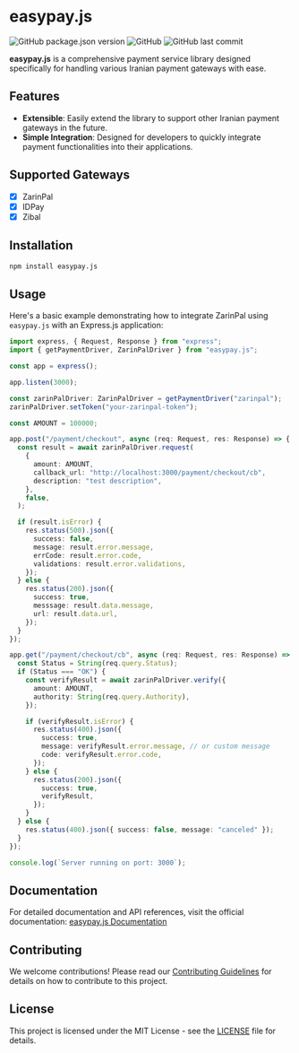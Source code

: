 # easypay.js

![GitHub package.json version](https://img.shields.io/github/package-json/v/sajjadmrx/easypay-js)
![GitHub](https://img.shields.io/github/license/sajjadmrx/easypay-js)
![GitHub last commit](https://img.shields.io/github/last-commit/sajjadmrx/easypay-js)

**easypay.js** is a comprehensive payment service library designed specifically for handling various Iranian payment gateways with ease.

## Features
- **Extensible**: Easily extend the library to support other Iranian payment gateways in the future.
- **Simple Integration**: Designed for developers to quickly integrate payment functionalities into their applications.

## Supported Gateways
- [x] ZarinPal
- [x] IDPay
- [x] Zibal

## Installation

```bash
npm install easypay.js
```

## Usage

Here's a basic example demonstrating how to integrate ZarinPal using `easypay.js` with an Express.js application:

```typescript
import express, { Request, Response } from "express";
import { getPaymentDriver, ZarinPalDriver } from "easypay.js";

const app = express();

app.listen(3000);

const zarinPalDriver: ZarinPalDriver = getPaymentDriver("zarinpal");
zarinPalDriver.setToken("your-zarinpal-token");

const AMOUNT = 100000;

app.post("/payment/checkout", async (req: Request, res: Response) => {
  const result = await zarinPalDriver.request(
    {
      amount: AMOUNT,
      callback_url: "http://localhost:3000/payment/checkout/cb",
      description: "test description",
    },
    false,
  );

  if (result.isError) {
    res.status(500).json({
      success: false,
      message: result.error.message,
      errCode: result.error.code,
      validations: result.error.validations,
    });
  } else {
    res.status(200).json({
      success: true,
      messsage: result.data.message,
      url: result.data.url,
    });
  }
});

app.get("/payment/checkout/cb", async (req: Request, res: Response) => {
  const Status = String(req.query.Status);
  if (Status === "OK") {
    const verifyResult = await zarinPalDriver.verify({
      amount: AMOUNT,
      authority: String(req.query.Authority),
    });

    if (verifyResult.isError) {
      res.status(400).json({
        success: true,
        message: verifyResult.error.message, // or custom message
        code: verifyResult.error.code,
      });
    } else {
      res.status(200).json({
        success: true,
        verifyResult,
      });
    }
  } else {
    res.status(400).json({ success: false, message: "canceled" });
  }
});

console.log(`Server running on port: 3000`);
```

## Documentation

For detailed documentation and API references, visit the official documentation: [easypay.js Documentation](https://sajjadmrx.github.io/easypay-js)

## Contributing

We welcome contributions! Please read our [Contributing Guidelines](link-to-contributing-guidelines) for details on how to contribute to this project.

## License

This project is licensed under the MIT License - see the [LICENSE](LICENSE) file for details.
